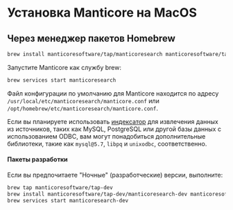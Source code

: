 # Установка Manticore на MacOS

## Через менеджер пакетов Homebrew

```bash
brew install manticoresoftware/tap/manticoresearch manticoresoftware/tap/manticore-extra
```

Запустите Manticore как службу brew:

```bash
brew services start manticoresearch
```

Файл конфигурации по умолчанию для Manticore находится по адресу `/usr/local/etc/manticoresearch/manticore.conf` или `/opt/homebrew/etc/manticoresearch/manticore.conf`.

Если вы планируете использовать [индексатор](../Creating_a_table/Local_tables/Plain_table.md) для извлечения данных из источников, таких как MySQL, PostgreSQL или другой базы данных с использованием ODBC, вам могут понадобиться дополнительные библиотеки, такие как `mysql@5.7`, `libpq` и `unixodbc`, соответственно.

#### Пакеты разработки
Если вы предпочитаете "Ночные" (разработческие) версии, выполните:
```bash
brew tap manticoresoftware/tap-dev
brew install manticoresoftware/tap-dev/manticoresearch-dev manticoresoftware/tap-dev/manticore-extra-dev manticoresoftware/tap-dev/manticore-language-packs
brew services start manticoresearch-dev
```

<!--
## Из tarball с бинарниками

Скачайте [с сайта](https://manticoresearch.com/install/) и распакуйте в папку:

```bash
mkdir manticore

cd manticore

wget https://repo.manticoresearch.com/repository/manticoresearch_macos/release/manticore-5.0.2-220530-348514c86-main.tar.gz

tar -xf manticore-5.0.2-220530-348514c86-main.tar.gz

wget https://repo.manticoresearch.com/repository/manticoresearch_macos/release/manticore-columnar-lib-1.15.4-220522-2fef34e-osx10.14.4-x86_64.tar.gz

tar -xf manticore-columnar-lib-1.15.4-220522-2fef34e-osx10.14.4-x86_64.tar.gz

# Запустить Manticore
FULL_SHARE_DIR=./share/manticore ./bin/searchd -c ./etc/manticoresearch/manticore.conf

# Запустить индексатор
FULL_SHARE_DIR=./share/manticore ./bin/indexer -c ./etc/manticoresearch/manticore.conf
```

Файл конфигурации Manticore — это `./etc/manticoresearch/manticore.conf` после того, как вы распакуете архив.

-->

<!-- proofread -->
